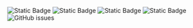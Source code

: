 ![Static Badge](https://img.shields.io/badge/blacklists-60-000000) ![Static Badge](https://img.shields.io/badge/blacklisted-2913472-cc0000) ![Static Badge](https://img.shields.io/badge/whitelisted-2244-00CC00) ![Static Badge](https://img.shields.io/badge/streaming_blacklist-28107-000000) ![GitHub issues](https://img.shields.io/github/issues/fabriziosalmi/blacklists)
